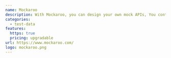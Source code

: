 ```yaml
---
name: Mockaroo
description: With Mockaroo, you can design your own mock APIs, You control the URLs, responses, and error conditions.
categories:
  - test-data
features:
  https: true
  pricing: upgradable
url: https://www.mockaroo.com/
logo: mockaroo.png
---
```

